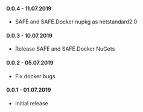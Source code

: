 #### 0.0.4 - 11.07.2019

* SAFE and SAFE.Docker nupkg as netstandard2.0

#### 0.0.3 - 10.07.2019

* Release SAFE and SAFE.Docker NuGets

#### 0.0.2 - 05.07.2019

* Fix docker bugs

#### 0.0.1 - 01.07.2019

* Initial release